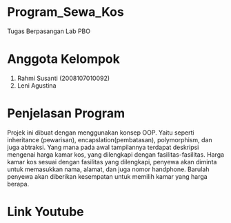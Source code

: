 # Program_Sewa_Kos
Tugas Berpasangan Lab PBO

# Anggota Kelompok
1. Rahmi Susanti (2008107010092)
2. Leni Agustina 

# Penjelasan Program
Projek ini dibuat dengan menggunakan konsep OOP. Yaitu seperti inheritance (pewarisan), encapslation(pembatasan), polymorphism, dan juga abtraksi. Yang mana pada awal tampilannya terdapat deskripsi mengenai harga kamar kos, yang dilengkapi dengan fasilitas-fasilitas. Harga kamar kos sesuai dengan fasilitas yang dilengkapi, penyewa akan diminta untuk memasukkan nama, alamat, dan juga nomor handphone. Barulah penyewa akan diberikan kesempatan untuk memilih kamar yang harga berapa.

# Link Youtube
